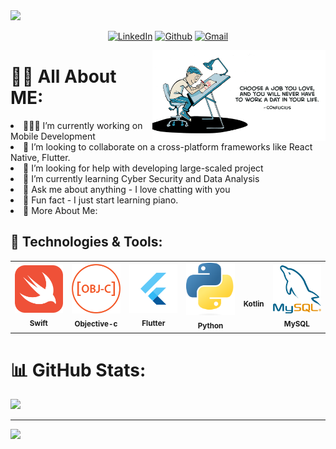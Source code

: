 <img src="https://raw.githubusercontent.com/TcsSan/TcsSan/master/GithubProfileBanner.png"/>

<div align="center">
  
[![LinkedIn](https://img.shields.io/badge/LinkedIn-%230077B5.svg?logo=linkedin&logoColor=white)](https://www.linkedin.com/in/karson-tse-4877a41aa/) 
[![Github](https://img.shields.io/badge/GitHub-100000?logo=github&logoColor=white)](https://github.com/TcsSan) 
[![Gmail](https://img.shields.io/badge/Gmail-D14836?logo=gmail&logoColor=white)](mailto:tcs.sai1210@gmail.com) 
</div>


<!-- Any image aligned to the right. Beware the width -->
<img width="55%" align="right" alt="Github" src="https://raw.githubusercontent.com/TcsSan/TcsSan/master/inspirationalImage.jpeg" />

<!-- Personal Stuff -->
# 👦🏻 All About ME:
<li>👨🏻‍💻 I’m currently working on Mobile Development <li>👯 I’m looking to collaborate on a cross-platform frameworks like React Native, Flutter. <li>🤝 I’m looking for help with developing large-scaled project<li>🌱 I’m currently learning Cyber Security and Data Analysis<li>💬 Ask me about anything - I love chatting with you  <li>🎹 Fun fact -  I just start learning piano. <li>📲 More About Me: 

<br>

<!-- Tech Language that used before-->

## 🔧 Technologies & Tools:
<table>
  <tr>
    <td align="center"><img src="https://raw.githubusercontent.com/TcsSan/TcsSan/master/swifticon.png" width="80px;" alt=""/><br /><sub><b>Swift</b></sub><br /></td>
     <td align="center"><img src="https://raw.githubusercontent.com/TcsSan/TcsSan/master/oc.png" width="80px;" alt=""/><br /><sub><b>Objective-c</b></sub><br /></td>
    <td align="center"><img src="https://raw.githubusercontent.com/TcsSan/TcsSan/master/flutter.svg" width="80px;" alt=""/><br /><sub><b>Flutter</b></sub><br /></td>
    <td align="center"><img src="https://raw.githubusercontent.com/TcsSan/TcsSan/master/python.png" width="80px;" alt=""/><br /><sub><b>Python</b></sub><br /></td>
    <td align="center"><img src="https://raw.githubusercontent.com/TcsSan/TcsSan/master/kotlin.png" width="80px;" alt=""/><br /><sub><b>Kotlin</b></sub><br /></td>
    <td align="center"><img src="https://raw.githubusercontent.com/TcsSan/TcsSan/master/mysql.png" width="80px;" alt=""/><br /><sub><b>MySQL</b></sub><br /></td>
  </tr>
</table>


# 📊 GitHub Stats:
![](https://github-profile-summary-cards.vercel.app/api/cards/profile-details?username=TcsSan)<br/>


---
[![](https://visitcount.itsvg.in/api?id=TcsSan&label=Visitor%20Counter&color=9&icon=3&pretty=false)](https://visitcount.itsvg.in)

